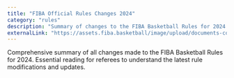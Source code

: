 ```yaml
---
title: "FIBA Official Rules Changes 2024"
category: "rules"
description: "Summary of changes to the FIBA Basketball Rules for 2024 (v2.0a)"
externalLink: "https://assets.fiba.basketball/image/upload/documents-corporate-fiba-official-rules-2024-changes---v20a-eng.pdf"
---
```


Comprehensive summary of all changes made to the FIBA Basketball Rules for 2024. Essential reading for referees to understand the latest rule modifications and updates.